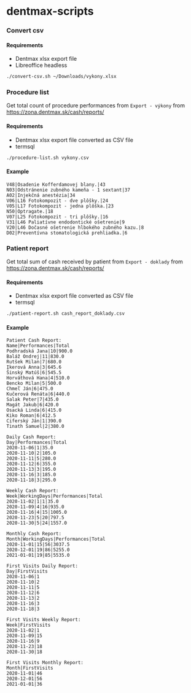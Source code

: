 # dentmax-scripts

### Convert csv

#### Requirements

- Dentmax xlsx export file
- Libreoffice headless

```sh
./convert-csv.sh ~/Downloads/vykony.xlsx
```

### Procedure list

Get total count of procedure performances from `Export - výkony` from https://zona.dentmax.sk/cash/reports/

####  Requirements

- Dentmax xlsx export file converted as CSV file
- termsql

```sh
./procedure-list.sh vykony.csv
```

#### Example

```
V48|Osadenie Kofferdamovej blany.|43
N03|Odstránenie zubného kameňa - 1 sextant|37
A02|Injekčná anestézia|34
V06|L16 Fotokompozit - dve plôšky.|24
V05|L17 Fotokompozit - jedna plôška.|23
N50|Optragate.|18
V07|L25 Fotokompozit - tri plôšky.|16
V31|L46 Paliatívne endodontické ošetrenie|9
V20|L46 Dočasné ošetrenie hlbokého zubného kazu.|8
D02|Preventívna stomatologická prehliadka.|6
```

### Patient report

Get total sum of cash received by patient from `Export - doklady` from https://zona.dentmax.sk/cash/reports/

####  Requirements

- Dentmax xlsx export file converted as CSV file
- termsql

```sh
./patient-report.sh cash_report_doklady.csv
```

#### Example

```
Patient Cash Report:
Name|Performances|Total
Podhradská Jana|10|900.0
Baláž Ondrej|11|830.0
Rutšek Milan|7|680.0
Ikerová Anna|3|645.6
Šinský Matúš|6|545.5
Horváthová Hana|4|510.0
Bencko Milan|5|500.0
Chmeľ Ján|6|475.0
Kučerová Renáta|6|440.0
Salak Peter|7|435.0
Magát Jakub|6|420.0
Osacká Linda|6|415.0
Kiko Roman|6|412.5
Ciferský Ján|1|390.0
Tinath Samuel|2|380.0

Daily Cash Report:
Day|Performances|Total
2020-11-06|1|35.0
2020-11-10|2|105.0
2020-11-11|5|280.0
2020-11-12|6|355.0
2020-11-13|3|195.0
2020-11-16|3|185.0
2020-11-18|3|295.0

Weekly Cash Report:
Week|WorkingDays|Performances|Total
2020-11-02|1|1|35.0
2020-11-09|4|16|935.0
2020-11-16|4|15|1005.0
2020-11-23|5|20|797.5
2020-11-30|5|24|1557.0

Monthly Cash Report:
Month|WorkingDays|Performances|Total
2020-11-01|15|56|3037.5
2020-12-01|19|86|5255.0
2021-01-01|19|85|5535.0

First Visits Daily Report:
Day|FirstVisits
2020-11-06|1
2020-11-10|2
2020-11-11|5
2020-11-12|6
2020-11-13|2
2020-11-16|3
2020-11-18|3

First Visits Weekly Report:
Week|FirstVisits
2020-11-02|1
2020-11-09|15
2020-11-16|9
2020-11-23|18
2020-11-30|18

First Visits Monthly Report:
Month|FirstVisits
2020-11-01|46
2020-12-01|56
2021-01-01|36
```